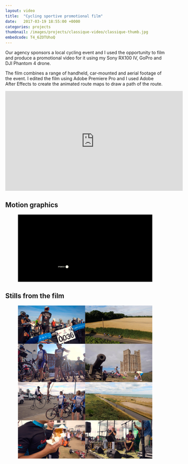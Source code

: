 ```yaml
---
layout: video
title:  "Cycling sportive promotional film"
date:   2017-03-19 18:55:00 +0000
categories: projects
thumbnail: /images/projects/classique-video/classique-thumb.jpg
embedcode: T4_6ZOTUhoQ
---
```


Our agency sponsors a local cycling event and I used the opportunity to film and produce a promotional video for it using my Sony RX100 IV, GoPro and DJI Phantom 4 drone.

The film combines a range of handheld, car-mounted and aerial footage of the event. I edited the film using Adobe Premiere Pro and I used Adobe After Effects to create the animated route maps to draw a path of the route.

<div class="project-video-container"><div class="project-video"><iframe width="560" height="315" src="https://www.youtube.com/embed/vb38mEfiDeU" frameborder="0" allowfullscreen></iframe></div></div>

## Motion graphics

<figure><img src="/images/projects/classique-video/classique-route.gif" alt="Motion visualisation of the route" class="fixed"/></figure>

## Stills from the film

<figure><img src="/images/projects/classique-video/classique-stills.jpg" alt="Stills from the video" class="fixed"/></figure>